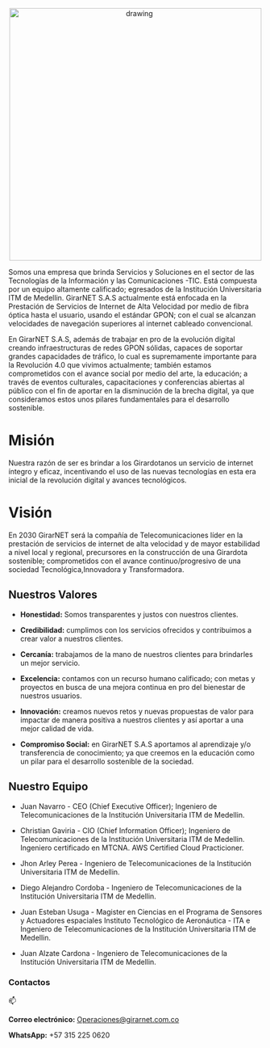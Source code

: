   <p align="center">
    <img src="https://drive.google.com/uc?export=view&id=1IOfE1dKrdg5ScKsoBxPqvmS-VMbQaKjb" alt="drawing" width="500"/>
  </p>
  
Somos una empresa que brinda Servicios y Soluciones en el sector de las Tecnologías de la Información y las Comunicaciones -TIC. Está compuesta por un equipo altamente calificado; egresados de la Institución Universitaria ITM de Medellin. GirarNET S.A.S actualmente está enfocada en la Prestación de Servicios de Internet de Alta Velocidad por medio de fibra óptica hasta el usuario, usando el estándar GPON; con el cual se alcanzan velocidades de navegación superiores al internet cableado convencional.

En GirarNET S.A.S, además de trabajar en pro de la evolución digital creando infraestructuras de redes GPON sólidas, capaces de soportar grandes capacidades de tráfico, lo cual es supremamente importante para la Revolución 4.0 que vivimos actualmente; también estamos comprometidos con el avance social por medio del arte, la educación; a través de eventos culturales, capacitaciones y conferencias abiertas al público con el fin de aportar en la disminución de la brecha digital, ya que consideramos estos unos pilares fundamentales para el desarrollo sostenible.

<p align="center">
  <h1>Misión</h1>
</p>


Nuestra razón de ser es brindar a los Girardotanos un servicio de internet íntegro y eficaz, incentivando el uso de las nuevas tecnologías en esta era inicial de la revolución digital y avances tecnológicos.

<p align="center">
  <h1>Visión</h1>
</p>

En 2030 GirarNET será la compañía de Telecomunicaciones líder en la prestación de servicios de internet de alta velocidad y de mayor estabilidad a nivel local y regional, precursores en la construcción de una Girardota sostenible; comprometidos con el avance continuo/progresivo de una sociedad Tecnológica,Innovadora y Transformadora.

<p align="center">
  <h2>Nuestros Valores</h2>
</p>

- **Honestidad:** Somos transparentes y justos con nuestros clientes.

- **Credibilidad:** cumplimos con los servicios ofrecidos y contribuimos a crear valor a nuestros clientes.

- **Cercanía:** trabajamos de la mano de nuestros clientes para brindarles un mejor servicio.

- **Excelencia:** contamos con un recurso humano calificado; con metas y proyectos en busca de una mejora continua en pro del bienestar de nuestros usuarios.

- **Innovación:** creamos nuevos retos y nuevas propuestas de valor para impactar de manera positiva a nuestros clientes y así aportar a una mejor calidad de vida.

- **Compromiso Social:** en GirarNET S.A.S aportamos al aprendizaje y/o transferencia de conocimiento; ya que creemos en la educación como un pilar para el desarrollo sostenible de la sociedad.

<p align="center">
  <h2>Nuestro Equipo</h2>
</p>


- Juan Navarro - CEO (Chief Executive Officer); Ingeniero de Telecomunicaciones de la Institución Universitaria ITM de Medellin.

- Christian Gaviria - CIO (Chief Information Officer); Ingeniero de Telecomunicaciones de la Institución Universitaria ITM de Medellin.
  Ingeniero certificado en MTCNA. AWS Certified Cloud Practicioner.

- Jhon Arley Perea - Ingeniero de Telecomunicaciones de la Institución Universitaria ITM de Medellin.

- Diego Alejandro Cordoba - Ingeniero de Telecomunicaciones de la Institución Universitaria ITM de Medellin.

- Juan Esteban Usuga - Magister en Ciencias en el Programa de Sensores y Actuadores espaciales Instituto Tecnológico de Aeronáutica - ITA e Ingeniero de Telecomunicaciones de la Institución Universitaria ITM de Medellin.

- Juan Alzate Cardona - Ingeniero de Telecomunicaciones de la Institución Universitaria ITM de Medellin.

<p align="center">
  <h3>Contactos</h3>
</p>

📫

**Correo electrónico:** Operaciones@girarnet.com.co

**WhatsApp:** +57 315 225 0620



<!--



Lineas Alternas: +57 300 343 7758, +57 301 721 3895, +57 300 662 0814

![](https://drive.google.com/uc?export=view&id=11BcTpAMOVFu0N85jjfQhg475TBzJ14Rn)
https://drive.google.com/file/d/1IOfE1dKrdg5ScKsoBxPqvmS-VMbQaKjb/view?usp=sharing

**GirarNET-SAS/GirarnET-SAS** is a ✨ _special_ ✨ repository because its `README.md` (this file) appears on your GitHub profile.
# ![](https://drive.google.com/uc?export=view&id=your_id)

Here are some ideas to get you started:

- 🔭 I’m currently working on ...
- 🌱 I’m currently learning ...
- 👯 I’m looking to collaborate on ...
- 🤔 I’m looking for help with ...
- 💬 Ask me about ...
- 📫 How to reach me: ...
- 😄 Pronouns: ...
- ⚡ Fun fact: ...
-->
